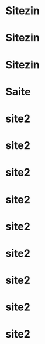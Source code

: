 # Sitezin
# Sitezin
# Sitezin
# Saite
# site2
# site2
# site2
# site2
# site2
# site2
# site2
# site2
# site2
